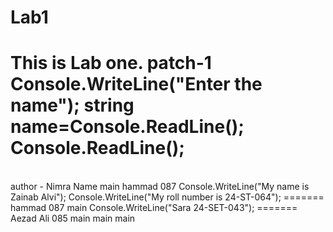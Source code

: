 # Lab1
This is Lab one.
 patch-1
Console.WriteLine("Enter the name");
string name=Console.ReadLine();
Console.ReadLine();
=======
<br>
author - Nimra
Name 
main
hammad 087
Console.WriteLine("My name is Zainab Alvi");
Console.WriteLine("My roll number is 24-ST-064");
=======
hammad 087 main
Console.WriteLine("Sara 24-SET-043");
=======
Aezad Ali 085
 main
 main
 main
